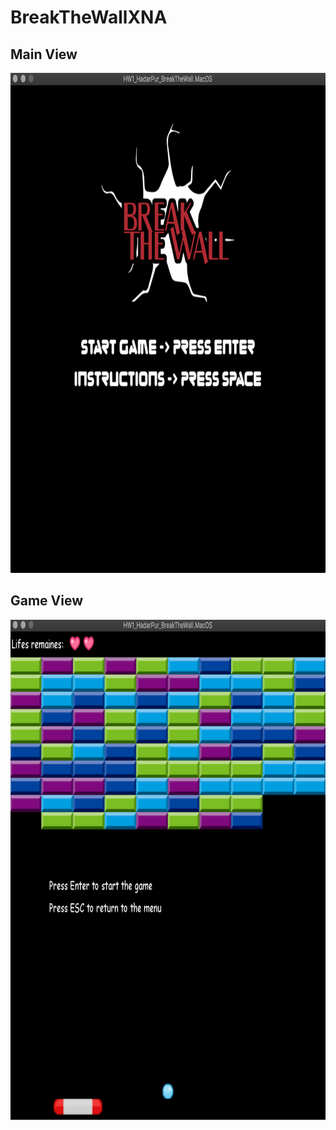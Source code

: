 # BreakTheWallXNA

## Main View

<img src="https://github.com/HadarPur/BreakTheWallXNAGame/blob/master/main_view.png" width="1000" height="800" />

## Game View

<img src="https://github.com/HadarPur/BreakTheWallXNAGame/blob/master/game_view.png" width="1000" height="800" />

